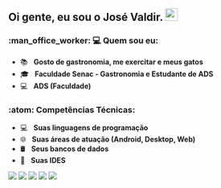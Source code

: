 <h2> Oi gente, eu sou o <strong>José Valdir</strong>. <img src="https://github.com/souvikguria98/souvikguria98/blob/master/Hi.gif" width="25"></h2>

<h3> :man_office_worker: 💻 Quem sou eu: </h3>

- :books: &nbsp; <strong>Gosto de gastronomia, me exercitar e meus gatos</strong>
- 🎓 &nbsp; <strong>Faculdade Senac - Gastronomia e Estudante de ADS</strong>
- :computer: &nbsp; <strong>ADS (Faculdade)</strong>

<h3>:atom: Competências Técnicas: </h3>

- 💻 &nbsp; <strong>Suas linguagens de programação</strong>
- 🌐 &nbsp; <strong>Suas áreas de atuação (Android, Desktop, Web)</strong>
- 🛢 &nbsp; <strong>Seus bancos de dados</strong>
- 🔧 &nbsp; <strong>Suas IDES</strong>


<div align="left">
  <a href="#" alt="Gmail">
  <img src="https://img.shields.io/badge/-Gmail-FF0000?style=flat-square&labelColor=FF0000&logo=gmail&logoColor=white&link=LINK-DO-SEU-EMAIL" /></a>

  <a href="#" alt="Linkedin">
  <img src="https://img.shields.io/badge/-Linkedin-0e76a8?style=flat-square&logo=Linkedin&logoColor=white&link=LINK-DO-SEU-LINKEDIN" /></a>
  
  <a href="#" alt="WhatsApp">
  <img src="https://img.shields.io/badge/-WhatsApp-25d366?style=flat-square&labelColor=25d366&logo=whatsapp&logoColor=white&link=API-DO-SEU-WHATSAPP"/></a>
  
  <a href="#" alt="Facebook">
  <img src="https://img.shields.io/badge/-Facebook-3b5998?style=flat-square&labelColor=3b5998&logo=facebook&logoColor=white&link=LINK-DO-SEU-FACEBOOK"/></a>

  <a href="#" alt="Instagram">
  <img src="https://img.shields.io/badge/-Instagram-DF0174?style=flat-square&labelColor=DF0174&logo=instagram&logoColor=white&link=LINK-DO-SEU-INSTAGRAM"/></a>
<div>
 

